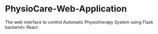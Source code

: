 # PhysioCare-Web-Application
The web interface to control Automatic Physiotherapy System using Flask backend+ React
